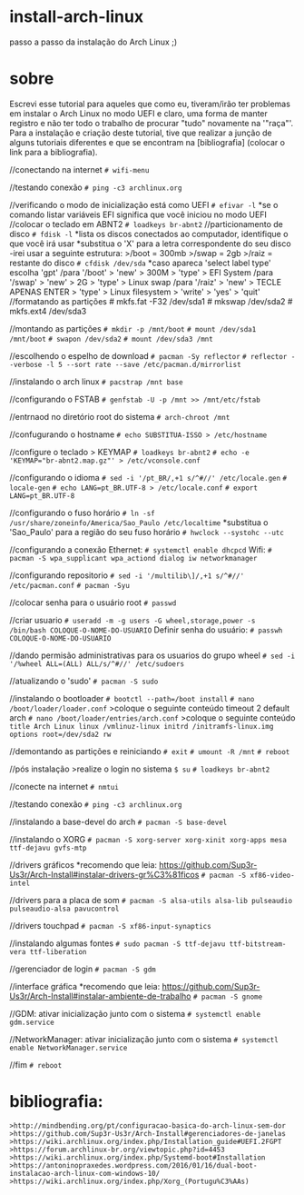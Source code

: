 # install-arch-linux
passo a passo da instalação do Arch Linux ;)

# sobre
Escrevi esse tutorial para aqueles que como eu, tiveram/irão ter problemas em instalar o Arch Linux no modo UEFI e claro, uma forma de manter registro e não ter todo o trabalho de procurar "tudo" novamente na '"raça"'.
Para a instalação e criação deste tutorial, tive que realizar a junção de alguns tutoriais diferentes e que se encontram na [bibliografia] (colocar o link para a bibliografia).

//conectando na internet 
	`# wifi-menu`

//testando conexão
	`# ping -c3 archlinux.org`
	
//verificando o modo de inicialização está como UEFI
	`# efivar -l`
	*se o comando listar variáveis EFI significa que você iniciou no modo 
UEFI
//colocar o teclado em ABNT2
	`# loadkeys br-abnt2`
//particionamento de disco
	`# fdisk -l`
	*lista os discos conectados ao computador, identifique o que você irá 
usar
	*substitua o 'X' para a letra correspondente do seu disco
	-irei usar a seguinte estrutura:
		>/boot = 300mb
		>/swap = 2gb
		>/raiz = restante do disco
	`# cfdisk /dev/sda`
		*caso apareca 'select label type' escolha 'gpt'	
		/para '/boot'
			> 'new' > 300M > 'type' > EFI System
		/para '/swap'
			> 'new' > 2G > 'type' > Linux swap
		/para '/raiz'
			> 'new' > TECLE APENAS ENTER > 'type' > Linux 
filesystem
		> 'write' > 'yes' > 'quit'
//formatando as partições
	# mkfs.fat -F32 /dev/sda1
	# mkswap /dev/sda2
	# mkfs.ext4 /dev/sda3
	
//montando as partições
	`# mkdir -p /mnt/boot`
	`# mount /dev/sda1 /mnt/boot`
	`# swapon /dev/sda2`
	`# mount /dev/sda3 /mnt`

//escolhendo o espelho de download
	`# pacman -Sy reflector`
	`# reflector --verbose -l 5 --sort rate --save /etc/pacman.d/mirrorlist`
	
//instalando o arch linux
	`# pacstrap /mnt base`

//configurando o FSTAB
	`# genfstab -U -p /mnt >> /mnt/etc/fstab`

//entrnaod no diretório root do sistema
	`# arch-chroot /mnt`
	
//confugurando o hostname
	`# echo SUBSTITUA-ISSO > /etc/hostname`
	
//configure o teclado > KEYMAP
	`# loadkeys br-abnt2`
	`# echo -e 'KEYMAP="br-abnt2.map.gz"' > /etc/vconsole.conf`

//configurando o idioma
	`# sed -i '/pt_BR/,+1 s/^#//' /etc/locale.gen`
	`# locale-gen`
	`# echo LANG=pt_BR.UTF-8 > /etc/locale.conf`
	`# export LANG=pt_BR.UTF-8`
	
//configurando o fuso horário
	`# ln -sf /usr/share/zoneinfo/America/Sao_Paulo /etc/localtime`
	*substitua o 'Sao_Paulo' para a região do seu fuso horário
	`# hwclock --systohc --utc`

//configurando a conexão
	Ethernet:
		`# systemctl enable dhcpcd`
	Wifi:
		`# pacman -S wpa_supplicant wpa_actiond dialog iw networkmanager`

//configurando repositorio
	`# sed -i '/multilib\]/,+1 s/^#//' /etc/pacman.conf`
	`# pacman -Syu`

//colocar senha para o usuário root
	`# passwd`

//criar usuario
	`# useradd -m -g users -G wheel,storage,power -s /bin/bash COLOQUE-O-NOME-DO-USUARIO`
	Definir senha do usuário:
	`# passwh COLOQUE-O-NOME-DO-USUARIO`
	
//dando permisão administrativas para os usuarios do grupo wheel
	`# sed -i '/%wheel ALL=(ALL) ALL/s/^#//' /etc/sudoers`
	
//atualizando o 'sudo'
	`# pacman -S sudo`

//instalando o bootloader
	`# bootctl --path=/boot install`
	`# nano /boot/loader/loader.conf`
		>coloque o seguinte conteúdo
			timeout 2
			default arch
	`# nano /boot/loader/entries/arch.conf`
		>coloque o seguinte conteúdo
			```
			title Arch Linux
			linux /vmlinuz-linux
			initrd /initramfs-linux.img
			options root=/dev/sda2 rw
			```

//demontando as partições e reiniciando
	`# exit`
	`# umount -R /mnt`
	`# reboot`

//pós instalação
	>realize o login no sistema
	`$ su`
	`# loadkeys br-abnt2`

//conecte na internet
	`# nmtui`

//testando conexão
	`# ping -c3 archlinux.org`
	
//instalando a base-devel do arch
	`# pacman -S base-devel`

//instalando o XORG 
	`# pacman -S xorg-server xorg-xinit xorg-apps mesa ttf-dejavu gvfs-mtp`
	
//drivers gráficos
	*recomendo que leia: https://github.com/Sup3r-Us3r/Arch-Install#instalar-drivers-gr%C3%81ficos
	`# pacman -S xf86-video-intel`
	
//drivers para a placa de som
	`# pacman -S alsa-utils alsa-lib pulseaudio pulseaudio-alsa pavucontrol`
	
//drivers touchpad
	`# pacman -S xf86-input-synaptics`

//instalando algumas fontes
	`# sudo pacman -S ttf-dejavu ttf-bitstream-vera ttf-liberation`

//gerenciador de login
	`# pacman -S gdm`

//interface gráfica
	*recomendo que leia: https://github.com/Sup3r-Us3r/Arch-Install#instalar-ambiente-de-trabalho
	`# pacman -S gnome`
	
//GDM: ativar inicialização junto com o sistema
	`# systemctl enable gdm.service`

//NetworkManager: ativar inicialização junto com o sistema
	`# systemctl enable NetworkManager.service`
	
//fim
	`# reboot`
	
# bibliografia:
	>http://mindbending.org/pt/configuracao-basica-do-arch-linux-sem-dor
	>https://github.com/Sup3r-Us3r/Arch-Install#gerenciadores-de-janelas
	>https://wiki.archlinux.org/index.php/Installation_guide#UEFI.2FGPT
	>https://forum.archlinux-br.org/viewtopic.php?id=4453
	>https://wiki.archlinux.org/index.php/Systemd-boot#Installation
	>https://antoninopraxedes.wordpress.com/2016/01/16/dual-boot-instalacao-arch-linux-com-windows-10/
	>https://wiki.archlinux.org/index.php/Xorg_(Portugu%C3%AAs)
